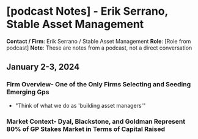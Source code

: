 # [podcast Notes] - Erik Serrano, Stable Asset Management

**Contact / Firm**: Erik Serrano / Stable Asset Management
**Role**: [Role from podcast]
**Note**: These are notes from a podcast, not a direct conversation

## January 2-3, 2024

### Firm Overview- One of the Only Firms Selecting and Seeding Emerging Gps

- "Think of what we do as 'building asset managers'"

### Market Context- Dyal, Blackstone, and Goldman Represent 80% of GP Stakes Market in Terms of Capital Raised
